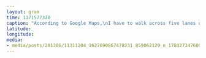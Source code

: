 ```yaml
---
layout: gram
time: 1371577330
caption: "According to Google Maps,\nI have to walk across five lanes of interstate traffic to get to the train station."
latitude: 
longitude: 
media:
- media/posts/201306/11311204_1627690867478231_859062129_n_17842734760000351.jpg
---
```

